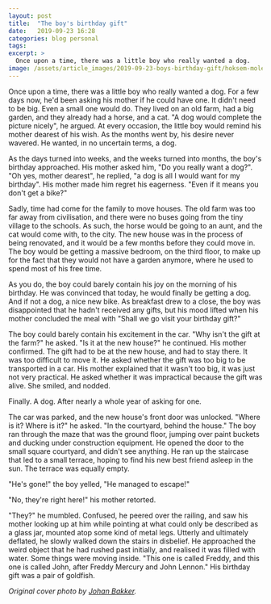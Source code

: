```yaml
---
layout: post
title:  "The boy's birthday gift"
date:   2019-09-23 16:28
categories: blog personal
tags:
excerpt: >
  Once upon a time, there was a little boy who really wanted a dog.
image: /assets/article_images/2019-09-23-boys-birthday-gift/hoksem-molen.jpg
---
```

Once upon a time, there was a little boy who really wanted a dog. For a few
days now, he'd been asking his mother if he could have one. It didn't need to
be big. Even a small one would do. They lived on an old farm, had a big garden,
and they already had a horse, and a cat. "A dog would complete the picture
nicely", he argued. At every occasion, the little boy would remind his mother
dearest of his wish. As the months went by, his desire never wavered. He
wanted, in no uncertain terms, a dog.

As the days turned into weeks, and the weeks turned into months, the boy's
birthday approached. His mother asked him, "Do you really want a dog?". "Oh
yes, mother dearest", he replied, "a dog is all I would want for my birthday".
His mother made him regret his eagerness. "Even if it means you don't get a
bike?"

Sadly, time had come for the family to move houses. The old farm was too far
away from civilisation, and there were no buses going from the tiny village to
the schools. As such, the horse would be going to an aunt, and the cat would
come with, to the city. The new house was in the process of being renovated,
and it would be a few months before they could move in. The boy would be
getting a massive bedroom, on the third floor, to make up for the fact that
they would not have a garden anymore, where he used to spend most of his free
time.

As you do, the boy could barely contain his joy on the morning of his birthday.
He was convinced that today, he would finally be getting a dog. And if not a
dog, a nice new bike. As breakfast drew to a close, the boy was disappointed
that he hadn't received any gifts, but his mood lifted when his mother
concluded the meal with "Shall we go visit your birthday gift?"

The boy could barely contain his excitement in the car. "Why isn't the gift at
the farm?" he asked. "Is it at the new house?" he continued. His mother
confirmed. The gift had to be at the new house, and had to stay there. It was
too difficult to move it. He asked whether the gift was too big to be
transported in a car. His mother explained that it wasn't too big, it was just
not very practical. He asked whether it was impractical because the gift was
alive. She smiled, and nodded.

Finally. A dog. After nearly a whole year of asking for one.

The car was parked, and the new house's front door was unlocked. "Where is it?
Where is it?" he asked. "In the courtyard, behind the house." The boy ran
through the maze that was the ground floor, jumping over paint buckets and
ducking under construction equipment. He opened the door to the small square
courtyard, and didn't see anything. He ran up the staircase that led to a small
terrace, hoping to find his new best friend asleep in the sun. The terrace was
equally empty.

"He's gone!" the boy yelled, "He managed to escape!"

"No, they're right here!" his mother retorted.

"They?" he mumbled. Confused, he peered over the railing, and saw
his mother looking up at him while pointing at what could only be described as
a glass jar, mounted atop some kind of metal legs. Utterly and ultimately
deflated, he slowly walked down the stairs in disbelief. He approached the
weird object that he had rushed past initially, and realised it was filled with
water. Some things were moving inside. "This one is called Freddy, and this one
is called John, after Freddy Mercury and John Lennon." His birthday gift was a
pair of goldfish.

*Original cover photo by [Johan Bakker](https://www.flickr.com/photos/johanbakker/16366365080/).*
